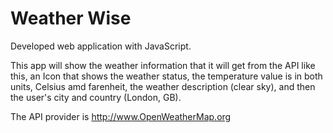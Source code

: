 # Weather Wise

Developed web application with JavaScript.

This app will show the weather information that it will get from the API like this, an Icon that shows the weather status, the temperature value is in both units, Celsius amd farenheit, the weather description (clear sky), and then the user's city and country (London, GB).

The API provider is http://www.OpenWeatherMap.org
